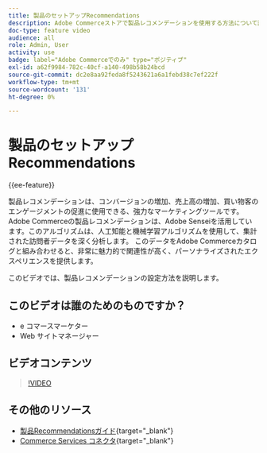 ```yaml
---
title: 製品のセットアップRecommendations
description: Adobe Commerceストアで製品レコメンデーションを使用する方法について説明します。
doc-type: feature video
audience: all
role: Admin, User
activity: use
badge: label="Adobe Commerceでのみ" type="ポジティブ"
exl-id: a62f9984-782c-40cf-a140-498b58b24bcd
source-git-commit: dc2e8aa92feda8f5243621a6a1febd38c7ef222f
workflow-type: tm+mt
source-wordcount: '131'
ht-degree: 0%

---
```


# 製品のセットアップRecommendations

{{ee-feature}}

製品レコメンデーションは、コンバージョンの増加、売上高の増加、買い物客のエンゲージメントの促進に使用できる、強力なマーケティングツールです。 Adobe Commerceの製品レコメンデーションは、Adobe Senseiを活用しています。このアルゴリズムは、人工知能と機械学習アルゴリズムを使用して、集計された訪問者データを深く分析します。 このデータをAdobe Commerceカタログと組み合わせると、非常に魅力的で関連性が高く、パーソナライズされたエクスペリエンスを提供します。

このビデオでは、製品レコメンデーションの設定方法を説明します。

## このビデオは誰のためのものですか？

- e コマースマーケター
- Web サイトマネージャー

## ビデオコンテンツ

>[!VIDEO](https://video.tv.adobe.com/v/343991?quality=12&learn=on)

## その他のリソース

- [製品Recommendationsガイド](https://experienceleague.adobe.com/docs/commerce-merchant-services/product-recommendations/overview.html){target="_blank"}
- [Commerce Services コネクタ](https://experienceleague.adobe.com/docs/commerce-merchant-services/user-guides/integration-services/saas.html){target="_blank"}
